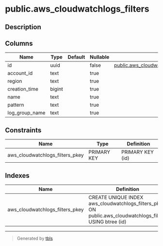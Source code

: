 # public.aws_cloudwatchlogs_filters

## Description

## Columns

| Name | Type | Default | Nullable | Children | Parents | Comment |
| ---- | ---- | ------- | -------- | -------- | ------- | ------- |
| id | uuid |  | false | [public.aws_cloudwatchlogs_filter_metric_transformations](public.aws_cloudwatchlogs_filter_metric_transformations.md) |  |  |
| account_id | text |  | true |  |  |  |
| region | text |  | true |  |  |  |
| creation_time | bigint |  | true |  |  |  |
| name | text |  | true |  |  |  |
| pattern | text |  | true |  |  |  |
| log_group_name | text |  | true |  |  |  |

## Constraints

| Name | Type | Definition |
| ---- | ---- | ---------- |
| aws_cloudwatchlogs_filters_pkey | PRIMARY KEY | PRIMARY KEY (id) |

## Indexes

| Name | Definition |
| ---- | ---------- |
| aws_cloudwatchlogs_filters_pkey | CREATE UNIQUE INDEX aws_cloudwatchlogs_filters_pkey ON public.aws_cloudwatchlogs_filters USING btree (id) |

---

> Generated by [tbls](https://github.com/k1LoW/tbls)
